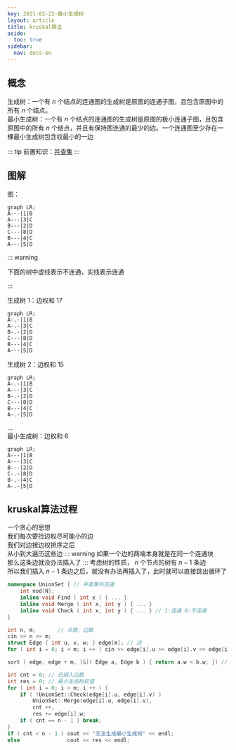 ```yaml
---
key: 2021-02-22-最小生成树
layout: article
title: kruskal算法
aside:
  toc: true
sidebar:
  nav: docs-en
---
```


## 概念

生成树：一个有 $n$ 个结点的连通图的生成树是原图的连通子图，且包含原图中的所有 $n$ 个结点。  
最小生成树：一个有 $n$ 个结点的连通图的生成树是原图的极小连通子图，且包含原图中的所有 $n$ 个结点，并且有保持图连通的最少的边。一个连通图至少存在一棵最小生成树包含权最小的一边  

::: tip
前置知识：[并查集](../data-structure/unionset.md)
::: 

## 图解
  
图：  

```mermaid
graph LR;
A---|1|B
A---|3|C
B---|2|D
C---|8|D
B---|4|C
A---|5|D
```

::: warning  

下面的树中虚线表示不连通，实线表示连通  

:::

生成树 $1$：边权和 $17$  

```mermaid
graph LR;
A-.-|1|B
A-.-|3|C
B-.-|2|D
C---|8|D
B---|4|C
A---|5|D
```
生成树 $2$：边权和 $15$  

```mermaid
graph LR;
A-.-|1|B
A---|3|C
B-.-|2|D
C---|8|D
B---|4|C
A-.-|5|D
```
...  
最小生成树：边权和 $6$  

```mermaid
graph LR;
A---|1|B
A---|3|C
B---|2|D
C-.-|8|D
B-.-|4|C
A-.-|5|D
```

## kruskal算法过程 

一个贪心的思想  
我们每次要捡边权尽可能小的边  
我们对边按边权排序之后  
从小到大遍历这些边
::: warning
如果一个边的两端本身就是在同一个连通块  
那么这条边就没办法插入了
:::
考虑树的性质， $n$ 个节点的树有 $n-1$ 条边  
所以我们插入 $n-1$ 条边之后，就没有办法再插入了，此时就可以直接跳出循环了  

```cpp
namespace UnionSet { // 并查集判连通
    int nod[N];
    inline void Find ( int x ) { ... }
    inline void Merge ( int x, int y ) { ... }
    inline void Check ( int x, int y ) { ... } // 1:连通 0:不连通
}

int n, m;       // 点数，边数
cin >> n >> m;
struct Edge { int u, v, w; } edge[m]; // 边
for ( int i = 0; i < m; i ++ ) cin >> edge[i].u >> edge[i].v >> edge[i].w;

sort ( edge, edge + m, [&]( Edge a, Edge b ) { return a.w < b.w; }) // 按边权排序

int cnt = 0; // 已插入边数
int res = 0; // 最小生成树权值
for ( int i = 0; i < m; i ++ ) {
    if ( !UnionSet::Check(edge[i].u, edge[i].v) ) 
        UnionSet::Merge(edge[i].u, edge[i].v),
        cnt ++,
        res += edge[i].w;
    if ( cnt == n - 1 ) break;
}
if ( cnt < n - 1 ) cout << "无法生成最小生成树" << endl;
else               cout << res << endl;
```

